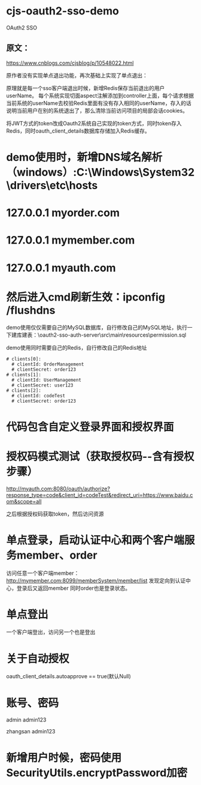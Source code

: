 # cjs-oauth2-sso-demo
OAuth2 SSO
## 原文：
https://www.cnblogs.com/cjsblog/p/10548022.html

原作者没有实现单点退出功能，再次基础上实现了单点退出：

原理就是每一个sso客户端退出时候，新增Redis保存当前退出的用户userName。
每个系统实现切面aspect注解添加到controller上面，每个请求根据当前系统的userName去校验Redis里面有没有存入相同的userName，存入的话说明当前用户在别的系统退出了，那么清除当前访问项目的局部会话cookies。

将JWT方式的token改成Oauth2系统自己实现的token方式，同时token存入Redis，同时oauth_client_details数据库存储加入Redis缓存。


# demo使用时，新增DNS域名解析（windows）:C:\Windows\System32\drivers\etc\hosts
# 127.0.0.1 myorder.com
# 127.0.0.1 mymember.com
# 127.0.0.1 myauth.com

# 然后进入cmd刷新生效：ipconfig /flushdns


demo使用仅仅需要自己的MySQL数据库，自行修改自己的MySQL地址，执行一下建库建表：\oauth2-sso-auth-server\src\main\resources\permission.sql

demo使用同时需要自己的Redis，自行修改自己的Redis地址

    
    # clients[0]:
      # clientId: OrderManagement
      # clientSecret: order123
    # clients[1]:
      # clientId: UserManagement
      # clientSecret: user123
    # clients[2]:
      # clientId: codeTest
      # clientSecret: order123

# 代码包含自定义登录界面和授权界面	  
	  
	  
# 授权码模式测试（获取授权码--含有授权步骤）
   http://myauth.com:8080/oauth/authorize?response_type=code&client_id=codeTest&redirect_uri=https://www.baidu.com&scope=all
   
   之后根据授权码获取token，然后访问资源  
   
   
# 单点登录，启动认证中心和两个客户端服务member、order
  访问任意一个客户端member：http://mymember.com:8099/memberSystem/member/list
  发现定向到认证中心，登录后又返回member
  同时order也是登录状态。
  
# 单点登出
   一个客户端登出，访问另一个也是登出
   
# 关于自动授权
  oauth_client_details.autoapprove == true(默认Null)
  
# 账号、密码
admin  admin123

zhangsan admin123

# 新增用户时候，密码使用SecurityUtils.encryptPassword加密